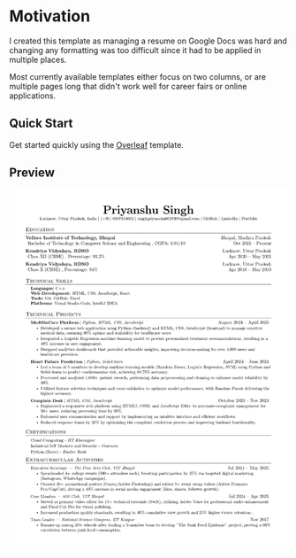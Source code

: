 
# Motivation
I created this template as managing a resume on Google Docs was hard and changing any formatting was too difficult since it had to be applied in multiple places.



Most currently available templates either focus on two columns, or are multiple pages long that didn't work well for career fairs or online applications.


## Quick Start

Get started quickly using the [Overleaf](https://www.overleaf.com/) template.


## Preview

![Resume Preview](Priyanshu_vitbhopal.jpg)
